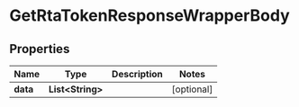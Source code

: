 

# GetRtaTokenResponseWrapperBody


## Properties

Name | Type | Description | Notes
------------ | ------------- | ------------- | -------------
**data** | **List&lt;String&gt;** |  |  [optional]



